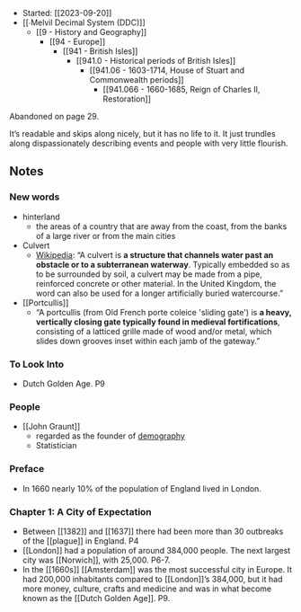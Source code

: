 - Started: [[2023-09-20]]
- [[∙Melvil Decimal System (DDC)]]
	- [[9 - History and Geography]]
		- [[94 - Europe]]
			- [[941 - British Isles]]
				- [[941.0 - Historical periods of British Isles]]
					- [[941.06 - 1603-1714, House of Stuart and Commonwealth periods]]
						- [[941.066 - 1660-1685, Reign of Charles II, Restoration]]

Abandoned on page 29. 

It’s readable and skips along nicely, but it has no life to it. It just trundles along dispassionately describing events and people with very little flourish.

## Notes

### New words
- hinterland
	- the areas of a country that are away from the coast, from the banks of a large river or from the main cities
- Culvert
	- [Wikipedia](https://en.m.wikipedia.org/wiki/Culvert#:~:text=A%20culvert%20is%20a%20structure,a%20longer%20artificially%20buried%20watercourse.): “A culvert is **a structure that channels water past an obstacle or to a subterranean waterway**. Typically embedded so as to be surrounded by soil, a culvert may be made from a pipe, reinforced concrete or other material. In the United Kingdom, the word can also be used for a longer artificially buried watercourse.”
- [[Portcullis]]
	- “A portcullis (from Old French porte coleice 'sliding gate') is **a heavy, vertically closing gate typically found in medieval fortifications**, consisting of a latticed grille made of wood and/or metal, which slides down grooves inset within each jamb of the gateway.”

### To Look Into
- Dutch Golden Age. P9

### People
- [[John Graunt]]
	- regarded as the founder of [demography](https://en.m.wikipedia.org/wiki/Demography "Demography")
	-  Statistician

### Preface
- In 1660 nearly 10% of the population of England lived in London. 

### Chapter 1: A City of Expectation
- Between [[1382]] and [[1637]] there had been more than 30 outbreaks of the [[plague]] in England. P4
- [[London]] had a population of around 384,000 people. The next largest city was [[Norwich]], with 25,000. P6-7.
- In the [[1660s]] [[Amsterdam]] was the most successful city in Europe. It had 200,000 inhabitants compared to [[London]]’s 384,000, but it had more money, culture, crafts and medicine and was in what become known as the [[Dutch Golden Age]]. P9.